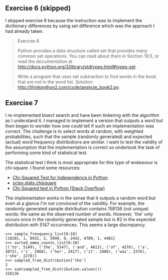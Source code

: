 ## Exercise 6 (skipped)
I skipped exercise 6 because the instruction was to implement the dicitionary differences by using set difference which was the approach I had already taken. 

> Exercise 6
> 
> Python provides a data structure called set that provides many common set operations. You can read about them in Section 19.5, or read the documentation at http://docs.python.org/3/library/stdtypes.html#types-set.
> 
> Write a program that uses set subtraction to find words in the book that are not in the word list. Solution: http://thinkpython2.com/code/analyze_book2.py.

## Exercise 7
I re-implemented bisect search and have been tinkering with the algorithm as I understand it. I managed to implement a version that outputs a word but then began to wonder how one could tell if such an implementation was correct. The challenge is to select words at random, with weighted probabilities, such that the sample (randomly generated) and expected  (actual) word frequency distributions are similar. I want to test the validity of the assumption that the implementation is correct so undertook the task of performing some kind of statistical test.

The statistical test I think is most appropriate for this type of endeavour is chi-square. I found some resources:
- [Chi-Squared Test for Independence in Python](https://codingdisciple.com/chi-squared-python.html)
- [scipy.stats.chisquare](https://docs.scipy.org/doc/scipy/reference/generated/scipy.stats.chisquare.html)
- [Chi-Squared test in Python (Stack Overflow)](https://stackoverflow.com/questions/9330114/chi-squared-test-in-python)

The implementaton works in the sense that it outputs a random word but even at a glance I'm not convinced of the validitiy. For example, the randomly generated sample distribution contains 158136 (not unique) words: the same as the observed number of words. However, 'the' only occurs once in the randomly generated sample but is #2 in the expected distribution with 5147 occurrences. This seems a large discrepancy.

```{sh}
>>> sample_frenquency_list[0:10]
[10281, 1, 8932, 2, 5949, 0, 2442, 4789, 1, 4481]
>>> sorted_emma_counts_list[0:10]
[('to', 5149), ('the', 5147), ('and', 4613), ('of', 4276), ('a', 3073), ('i', 2968), ('her', 2417), ('it', 2400), ('was', 2376), ('she', 2278)]
>>> sampled_from_distribution['the']
1
>>> sum(sampled_from_distribution.values())
158136
```
